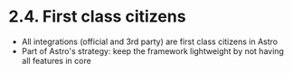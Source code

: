 # 2.4. First class citizens

- <span class="text-gradient">All</span> integrations (official and 3rd party) are first class citizens in Astro
- Part of Astro's strategy: <span class="text-gradient">keep the framework lightweight</span> by not having all features in core
